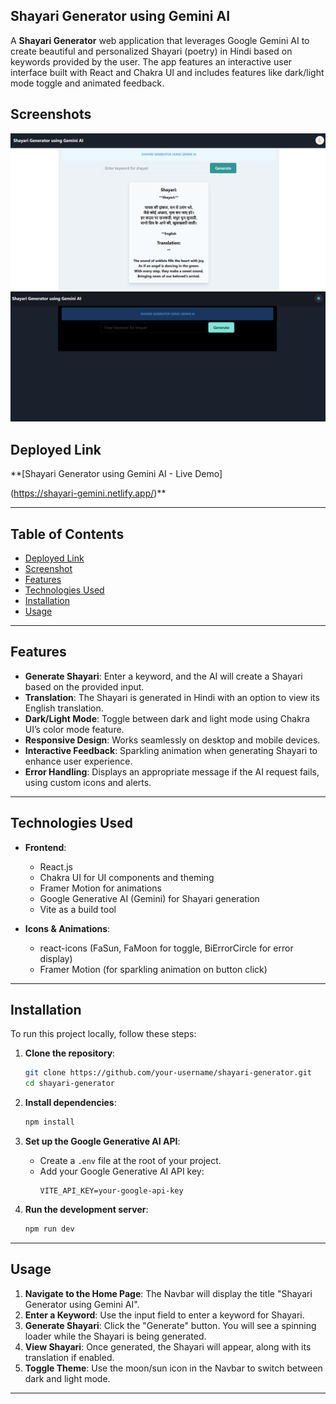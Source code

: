 ## Shayari Generator using Gemini AI

A **Shayari Generator** web application that leverages Google Gemini AI to create beautiful and personalized Shayari (poetry) in Hindi based on keywords provided by the user. The app features an interactive user interface built with React and Chakra UI and includes features like dark/light mode toggle and animated feedback.

## Screenshots
![Shayari Generator - Light Mode](./image/Screenshot%202024-09-20%20083210.png)
![Shayari Generator - Dark Mode](./image/Screenshot%202024-09-20%20082410.png)

## Deployed Link
**[Shayari Generator using Gemini AI - Live Demo]

(https://shayari-gemini.netlify.app/)**

---

## Table of Contents

- [Deployed Link](#deployed-link)
- [Screenshot](#Screenshot)
- [Features](#features)
- [Technologies Used](#technologies-used)
- [Installation](#installation)
- [Usage](#usage)

---

## Features

- **Generate Shayari**: Enter a keyword, and the AI will create a Shayari based on the provided input.
- **Translation**: The Shayari is generated in Hindi with an option to view its English translation.
- **Dark/Light Mode**: Toggle between dark and light mode using Chakra UI’s color mode feature.
- **Responsive Design**: Works seamlessly on desktop and mobile devices.
- **Interactive Feedback**: Sparkling animation when generating Shayari to enhance user experience.
- **Error Handling**: Displays an appropriate message if the AI request fails, using custom icons and alerts.

---

## Technologies Used

- **Frontend**: 
  - React.js
  - Chakra UI for UI components and theming
  - Framer Motion for animations
  - Google Generative AI (Gemini) for Shayari generation
  - Vite as a build tool

- **Icons & Animations**:
  - react-icons (FaSun, FaMoon for toggle, BiErrorCircle for error display)
  - Framer Motion (for sparkling animation on button click)

---

## Installation

To run this project locally, follow these steps:

1. **Clone the repository**:
    ```bash
    git clone https://github.com/your-username/shayari-generator.git
    cd shayari-generator
    ```

2. **Install dependencies**:
    ```bash
    npm install
    ```

3. **Set up the Google Generative AI API**:
    - Create a `.env` file at the root of your project.
    - Add your Google Generative AI API key:
      ```
      VITE_API_KEY=your-google-api-key
      ```

4. **Run the development server**:
    ```bash
    npm run dev
    ```

---

## Usage

1. **Navigate to the Home Page**: The Navbar will display the title "Shayari Generator using Gemini AI".
2. **Enter a Keyword**: Use the input field to enter a keyword for Shayari.
3. **Generate Shayari**: Click the "Generate" button. You will see a spinning loader while the Shayari is being generated.
4. **View Shayari**: Once generated, the Shayari will appear, along with its translation if enabled.
5. **Toggle Theme**: Use the moon/sun icon in the Navbar to switch between dark and light mode.

---



